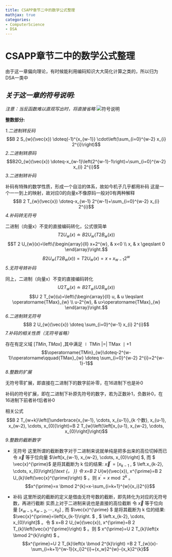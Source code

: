```yaml
---
title: CSAPP章节二中的数学公式整理
mathjax: true
categories:
- ComputerScience
- DSA
---
```


# CSAPP章节二中的数学公式整理

由于这一章偏向理论，有时候能利用编码知识大大简化计算之类的，所以归为DSA一类中

<!--more-->

## *关于这一章的符号说明:*

*注意：当反函数难以直观写出时，将直接省略*
![符号说明](images/2022-09-06-20-57-10.png)

**整数部分:**

*1.二进制转反码*
$$B 2 S_{w}(\vec{x}) \doteq(-1)^{x_{w-1}} \cdot\left(\sum_{i=0}^{w-2} x_{i} 2^{i}\right)$$ 
*2.二进制转原码*
$$B2O_{w}(\vec{x}) \doteq-x_{w-1}\left(2^{w-1}-1\right)+\sum_{i=0}^{w-2} x_{i} 2^{i}$$
*3.二进制转补码*

补码有特殊的数学性质，形成一个自洽的体系，故如今机子几乎都用补码
这是一个一一到上的映射，故对应0的向量x不像原码一般对0有两种解释
$$B 2 T_{w}(\vec{x}) \doteq-x_{w-1} 2^{w-1}+\sum_{i=0}^{w-2} x_{i} 2^{i}$$
*4.补码转无符号*

二进制（向量x）不变的直接编码转化，公式很简单
$$T 2 U_{w}(x) \doteq B 2 U_{w}\left(T 2 B_{w}(x)\right)$$
$$T 2 U_{w}(x)=\left\{\begin{array}{ll}
x+2^{w}, & x<0 \\
x, & x \geqslant 0
\end{array}\right.$$
$$B 2 U_{w}\left(T 2 B_{w}(x)\right)=T 2 U_{w}(x)=x+x_{w-1} 2^{w}$$
*5.无符号转补码*

同上，二进制（向量x）不变的直接编码转化
$$U 2 T_{w}(x) \doteq B 2 T_{w}\left(U 2 B_{w}(x)\right)$$
$$U 2 T_{w}(u)=\left\{\begin{array}{ll}
u, & u \leqslant \operatorname{TMax}_{w} \\
u-2^{w}, & u>\operatorname{TMax}_{w}
\end{array}\right.$$
*6.二进制转无符号*
$$B 2 U_{w}(\vec{x}) \doteq \sum_{i=0}^{w-1} x_{i} 2^{i}$$
*7.补码的相关性质（无符号省略）*

存在有定义域 $[TMin,TMax]$ ,其中满足
$\mid \text { TMin }|=| \text { TMax } \mid+1$
$$\operatorname{TMin}_{w}\doteq-2^{w-1}\operatorname\qquad{TMax}_{w} \doteq \sum_{i=0}^{w-2} 2^{i}=2^{w-1}-1$$
*8.整数的扩展*

无符号零扩展，即直接在二进制下的数字前补零，在16进制下也是补0

补码的符号扩展，即在二进制下补原先符号的数字，若为正数补1，负数补0，在16进制下前者补f后者补0

相关公式
$$B 2 T_{w+k}\left([\underbrace{x_{w-1}, \cdots, x_{u-1}}_{k 个数}, x_{u-1}, x_{w-2}, \cdots, x_{0}]\right)=B 2 T_{w}\left(\left[x_{u-1}, x_{w-2}, \cdots, x_{0}\right]\right)$$
*9.整数的截断数字*

- 无符号
这里所谓的截断数字对于二进制来说就单纯是把多出来的高位切掉而已
令 $\vec{x}$ 等于位向量 $\left[x_{w-1}, x_{w-2}, \cdots, x_{0}\right] $, 而 $ \vec{x}^{\prime}$ 是将其截断为  k  位的结果: $\vec{x}^{\prime}=\left[x_{k-1}\right.$ , $ \left.x_{k-2}, \cdots, x_{0}\right]_{\text {。 }} $令$ x=B 2 U_{w}(\vec{x}), x^{\prime}=B 2 U_{k}\left(\vec{x}^{\prime}\right) $ 。则 $x^{\prime}=x \bmod 2^{k}$ 。
$$x^{\prime}=x \bmod 2^{k}=x-\sum_{i=k+1}^{w}{x_i}2^{i}$$

- 补码
  这里所说的截断的定义是借由无符号数的截断，即先转化为对应的无符号数，再进行截断
  实质上对于二进制来说也是直接的高位截断
令 $\vec{x}$ 等于位向量 $\left[x_{w-1}, x_{w-2}, \cdots, x_{0}\right]$ , 而 $\vec{x}^{\prime} $ 是将其截断为  k  位的结果: $\vec{x}^{\prime}=\left[x_{k-1}\right. $ , $ \left.x_{k-2}, \cdots, x_{0}\right]$ 。令 $  x=B 2 U_{w}(\vec{x}), x^{\prime}=B 2 T_{k}\left(\vec{x}^{\prime}\right) $ 。则 $  x^{\prime}=U 2 T_{k}\left(x \bmod 2^{k}\right) $ 。
$$x^{\prime}=U 2 T_{k}\left(x \bmod 2^{k}\right) =B 2 T_{w}(x)-\sum_{i=k+1}^{w-1}{x_i}2^{i}+{x_w}2^{w}-{x_k}2^{k}$$
